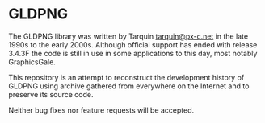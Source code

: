 # GLDPNG

The GLDPNG library was written by Tarquin <tarquin@px-c.net> in the late 1990s to the early 2000s.
Although official support has ended with release 3.4.3F the code is still in use in some applications to this day, most notably GraphicsGale.

This repository is an attempt to reconstruct the development history of GLDPNG using archive gathered from everywhere on the Internet and to preserve its source code.

Neither bug fixes nor feature requests will be accepted.
